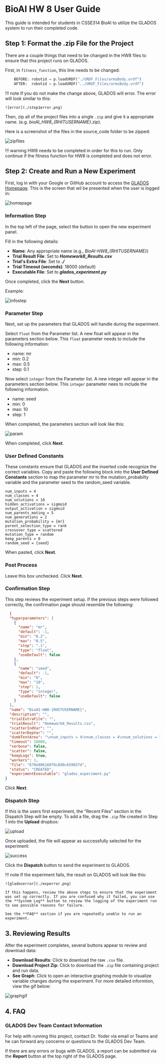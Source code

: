 # BioAI HW 8 User Guide

This guide is intended for students in CSSE314 BioAI to utilize the GLADOS system to run their completed code.

## Step 1: Format the .zip File for the Project

There are a couple things that need to be changed in the HW8 files to ensure that this project runs on GLADOS.


First, in `fitness_function`, this line needs to be changed:

```python
    BEFORE: robotid = p.loadURDF("./URDF_Files/armsBody.urdf")
    AFTER:  robotid = p.loadURDF("../URDF_Files/armsBody.urdf")
```

!!! note
    If you do not make the change above, GLADOS will error. The error will look similar to this:

    ![error](./step1error.png)

Then, zip all of the project files into a single `.zip` and give it a appropriate name. (e.g. *bioAI_HW8_{RHITUSERNAME}.zip*).

Here is a screenshot of the files in the source_code folder to be zipped:

![zipfiles](./zipfiles.png)

!!! warning
    HW8 needs to be completed in order for this to run. Only continue if the fitness function for HW8 is completed and does not error.

## Step 2: Create and Run a New Experiment

First, log in with your Google or GitHub account to access the [GLADOS Homepage](https://glados.csse.rose-hulman.edu). This is the screen that wil be presented when the user is logged in:

![homepage](./homepage.png)

### Information Step

In the top left of the page, select the  button to open the new experiment panel.

Fill in the following details:

- **Name**: Any appropriate name (e.g., *BioAI-HW8_{RHITUSERNAME}*)
- **Trial Result File**: Set to ***Homework8\_Results.csv***
- **Trial's Extra File**: Set to ***./***
- **Trial Timeout (seconds)**: 18000 (default)
- **Executable File**: Set to ***glados\_experiment.py***

Once completed, click the **Next** button.

Example:

![infostep](./infostep.png)

### Parameter Step

Next, set up the parameters that GLADOS will handle during the experiment. 

Select `float` from the Parameter list. A new float will appear in the parameters section below. This `float` parameter needs to include the following information:

* name: mr
* min: 0.2
* max: 0.5
* step: 0.1

Now select `integer` from the Parameter list. A new integer will appear in the parameters section below. This `integer` parameter nees to include the following information.

* name: seed
* min: 0
* max: 10
* step: 1

When completed, the parameters section will look like this:

![param](./param.png)

When completed, click **Next**.

### User Defined Constants

These constants ensure that GLADOS and the inserted code recognize the correct variables. Copy and paste the following block into the **User Defined Constants** section to map the parameter mr to the mutation_probabilty variable and the parameter seed to the random_seed variable.

```
num_inputs = 4
num_classes = 4
num_solutions = 10
hidden_activations = sigmoid
output_activation = sigmoid
num_parents_mating = 5
num_generations = 2
mutation_probability = {mr}
parent_selection_type = rank
crossover_type = scattered
mutation_type = random
keep_parents = 0
random_seed = {seed}
```

When pasted, click **Next**.

### Post Process

Leave this box unchecked. Click **Next**.

### Confirmation Step

This step reviews the experiment setup. If the previous steps were followed correctly, the confirmation page should resemble the following:

```json
  {
  "hyperparameters": [
    {
      "name": "mr",
      "default": -1,
      "min": "0.2",
      "max": "0.5",
      "step": ".1",
      "type": "float",
      "useDefault": false
    },
    {
      "name": "seed",
      "default": -1,
      "min": "0",
      "max": "10",
      "step": 1,
      "type": "integer",
      "useDefault": false
    }
  ],
  "name": "BioAI-HW8-{RHITUSERNAME}",
  "description": "",
  "trialExtraFile": "",
  "trialResult": "Homework8_Results.csv",
  "scatterIndVar": "",
  "scatterDepVar": "",
  "dumbTextArea": "\nnum_inputs = 4\nnum_classes = 4\nnum_solutions = 10\nhidden_activations = sigmoid\noutput_activation = sigmoid\nnum_parents_mating = 5\nnum_generations = 2\nmutation_probability = {mr}\nparent_selection_type = rank\ncrossover_type = scattered\nmutation_type = random\nkeep_parents = 0\nrandom_seed = {seed}",
  "timeout": 18000,
  "verbose": false,
  "scatter": false,
  "keepLogs": true,
  "workers": 1,
  "file": "679e806160f8c8d0c659037d",
  "status": "CREATED",
  "experimentExecutable": "glados_experiment.py"
}
```

Click **Next**.

### Dispatch Step

If this is the users first experiment, the "Recent Files" section in the Dispatch Step will be empty. To add a file, drag the `.zip` file created in Step 1 into the **Upload** dropbox:

![upload](./upload.png)

Once uploaded, the file will appear as successfully selected for the experiment:

![success](./uploadedsuccess.png)

Click the **Dispatch** button to send the experiment to GLADOS.

!!! note
    If the experiment fails, the result on GLADOS will look like this:

    ![gladoserror](./experror.png)

    If this happens, review the above steps to ensure that the experiment was set up correctly. If you are confused why it failed, you can use the **System Log** button to review the logging of the experiment run to see possible reasons for failure.

    See the **FAQ** section if you are repeatedly unable to run an experiment.

## 3. Reviewing Results

After the experiment completes, several buttons appear to review and download data:

- **Download Results**: Click to download the raw `.csv` file.
- **Download Project Zip**: Click to download the `.zip` file containing project and run data.
- **See Graph**: Click to open an interactive graphing module to visualize variable changes during the experiment. For more detailed informtion, view the gif below:

![graphgif](./glados_graph_demo.gif)

## 4. FAQ

### GLADOS Dev Team Contact Information

For help with running this project, contact Dr. Yoder via email or Teams and he can forward any concerns or questions to the GLADOS Dev Team.

If there are any errors or bugs with GLADOS, a report can be submitted via the **Report** button at the top right of the GLADOS page.
